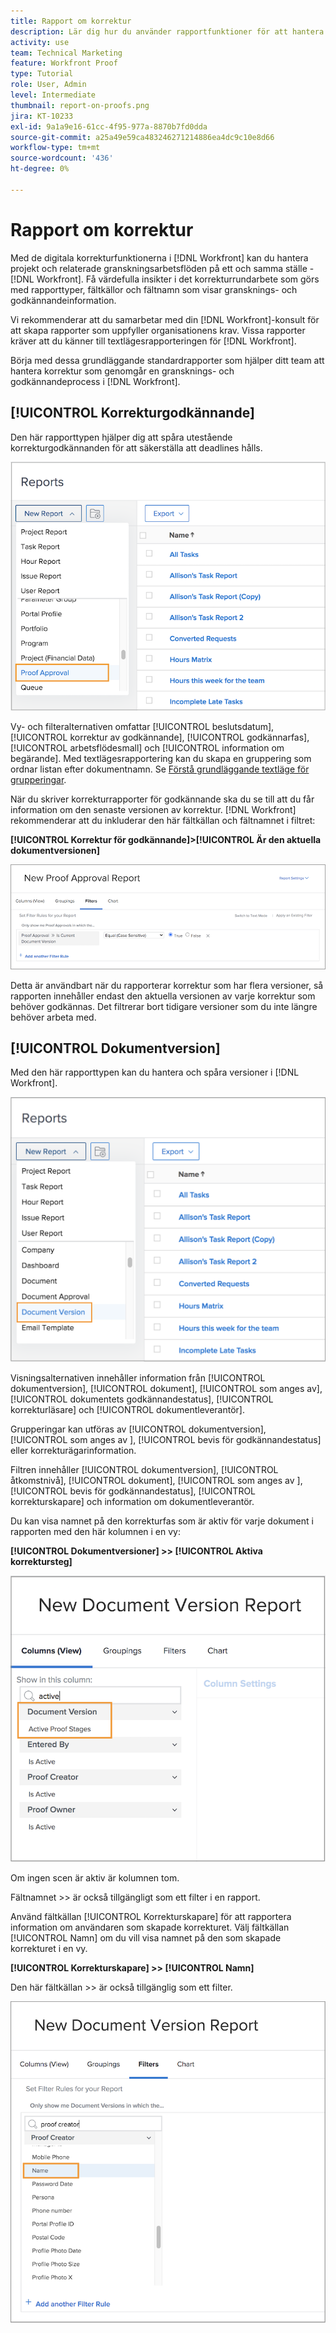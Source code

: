 ```yaml
---
title: Rapport om korrektur
description: Lär dig hur du använder rapportfunktioner för att hantera korrekturförloppet.
activity: use
team: Technical Marketing
feature: Workfront Proof
type: Tutorial
role: User, Admin
level: Intermediate
thumbnail: report-on-proofs.png
jira: KT-10233
exl-id: 9a1a9e16-61cc-4f95-977a-8870b7fd0dda
source-git-commit: a25a49e59ca483246271214886ea4dc9c10e8d66
workflow-type: tm+mt
source-wordcount: '436'
ht-degree: 0%

---
```


# Rapport om korrektur

Med de digitala korrekturfunktionerna i [!DNL Workfront] kan du hantera projekt och relaterade granskningsarbetsflöden på ett och samma ställe - [!DNL Workfront]. Få värdefulla insikter i det korrekturrundarbete som görs med rapporttyper, fältkällor och fältnamn som visar gransknings- och godkännandeinformation.

Vi rekommenderar att du samarbetar med din [!DNL Workfront]-konsult för att skapa rapporter som uppfyller organisationens krav. Vissa rapporter kräver att du känner till textlägesrapporteringen för [!DNL Workfront].

Börja med dessa grundläggande standardrapporter som hjälper ditt team att hantera korrektur som genomgår en gransknings- och godkännandeprocess i [!DNL Workfront].

## [!UICONTROL Korrekturgodkännande]

Den här rapporttypen hjälper dig att spåra utestående korrekturgodkännanden för att säkerställa att deadlines hålls.

![Välj [!UICONTROL Korrekturgodkännande] i listrutan [!UICONTROL Ny rapport]](assets/proof-system-setups-proof-approval-report.png)

Vy- och filteralternativen omfattar [!UICONTROL beslutsdatum], [!UICONTROL korrektur av godkännande], [!UICONTROL godkännarfas], [!UICONTROL arbetsflödesmall] och [!UICONTROL information om begärande]. Med textlägesrapportering kan du skapa en gruppering som ordnar listan efter dokumentnamn. Se [Förstå grundläggande textläge för grupperingar](https://experienceleague.adobe.com/docs/workfront-learn/tutorials-workfront/reporting/intermediate-reporting/basic-text-mode-for-groupings.html?lang=en).

När du skriver korrekturrapporter för godkännande ska du se till att du får information om den senaste versionen av korrektur. [!DNL Workfront] rekommenderar att du inkluderar den här fältkällan och fältnamnet i filtret:

**[!UICONTROL Korrektur för godkännande]>[!UICONTROL Är den aktuella dokumentversionen]**

![Fliken Filter i Report Builder](assets/proof-system-setups-proof-approval-report-is-current-version.png)

Detta är användbart när du rapporterar korrektur som har flera versioner, så rapporten innehåller endast den aktuella versionen av varje korrektur som behöver godkännas. Det filtrerar bort tidigare versioner som du inte längre behöver arbeta med.

## [!UICONTROL Dokumentversion]

Med den här rapporttypen kan du hantera och spåra versioner i [!DNL Workfront].

![Välj [!UICONTROL Dokumentversion] i listrutan [!UICONTROL Ny rapport]](assets/proof-system-setups-document-version-report.png)

Visningsalternativen innehåller information från [!UICONTROL dokumentversion], [!UICONTROL dokument], [!UICONTROL som anges av], [!UICONTROL dokumentets godkännandestatus], [!UICONTROL korrekturläsare] och [!UICONTROL dokumentleverantör].

Grupperingar kan utföras av [!UICONTROL dokumentversion], [!UICONTROL som anges av ], [!UICONTROL bevis för godkännandestatus] eller korrekturägarinformation.

Filtren innehåller [!UICONTROL dokumentversion], [!UICONTROL åtkomstnivå], [!UICONTROL dokument], [!UICONTROL som anges av ], [!UICONTROL bevis för godkännandestatus], [!UICONTROL korrekturskapare] och information om dokumentleverantör.

Du kan visa namnet på den korrekturfas som är aktiv för varje dokument i rapporten med den här kolumnen i en vy:

**[!UICONTROL Dokumentversioner] >> [!UICONTROL Aktiva korrektursteg]**

![Fliken Filter i Report Builder](assets/proof-system-setups-active-proof-stages.png)

Om ingen scen är aktiv är kolumnen tom.

Fältnamnet >> är också tillgängligt som ett filter i en rapport.

Använd fältkällan [!UICONTROL Korrekturskapare] för att rapportera information om användaren som skapade korrekturet. Välj fältkällan [!UICONTROL Namn] om du vill visa namnet på den som skapade korrekturet i en vy.

**[!UICONTROL Korrekturskapare] >> [!UICONTROL Namn]**

Den här fältkällan >> är också tillgänglig som ett filter.

![Fliken Filter i Report Builder](assets/proof-system-setups-proof-creator-name.png)

<!--
Learn More Icon
Learn how to create reports in [!DNL Workfront] with the Report Creation class.
Access to proofing functionality
-->
